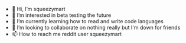 - 👋 Hi, I’m squeezymart
- 👀 I’m interested in beta testing the future
- 🌱 I’m currently learning how to read and write code languages
- 💞️ I’m looking to collaborate on nothing really but I'm down for friends
- 📫 How to reach me reddit user squeezymart

<!---
squeezymart/squeezymart is a ✨ special ✨ repository because its `README.md` (this file) appears on your GitHub profile.
You can click the Preview link to take a look at your changes.
--->
